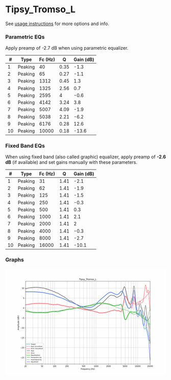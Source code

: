 # Tipsy_Tromso_L
See [usage instructions](https://github.com/jaakkopasanen/AutoEq#usage) for more options and info.

### Parametric EQs
Apply preamp of -2.7 dB when using parametric equalizer.

|   # | Type    |   Fc (Hz) |    Q |   Gain (dB) |
|-----|---------|-----------|------|-------------|
|   1 | Peaking |        40 | 0.35 |        -1.3 |
|   2 | Peaking |        65 | 0.27 |        -1.1 |
|   3 | Peaking |      1312 | 0.45 |         1.3 |
|   4 | Peaking |      1325 | 2.56 |         0.7 |
|   5 | Peaking |      2595 | 4    |        -0.6 |
|   6 | Peaking |      4142 | 3.24 |         3.8 |
|   7 | Peaking |      5007 | 4.09 |        -1.9 |
|   8 | Peaking |      5038 | 2.21 |        -6.2 |
|   9 | Peaking |      6176 | 0.28 |        12.6 |
|  10 | Peaking |     10000 | 0.18 |       -13.6 |

### Fixed Band EQs
When using fixed band (also called graphic) equalizer, apply preamp of **-2.6 dB** (if available) and set gains manually with these parameters.

|   # | Type    |   Fc (Hz) |    Q |   Gain (dB) |
|-----|---------|-----------|------|-------------|
|   1 | Peaking |        31 | 1.41 |        -2.1 |
|   2 | Peaking |        62 | 1.41 |        -1.9 |
|   3 | Peaking |       125 | 1.41 |        -1.5 |
|   4 | Peaking |       250 | 1.41 |        -0.3 |
|   5 | Peaking |       500 | 1.41 |         0.3 |
|   6 | Peaking |      1000 | 1.41 |         2.1 |
|   7 | Peaking |      2000 | 1.41 |         2   |
|   8 | Peaking |      4000 | 1.41 |        -0.3 |
|   9 | Peaking |      8000 | 1.41 |        -2.7 |
|  10 | Peaking |     16000 | 1.41 |       -10.1 |

### Graphs
![](./Tipsy_Tromso_L.png)
